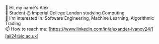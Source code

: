 👋 Hi, my name's Alex<br>🌱 Student @ Imperial College London studying Computing<br>👀 I'm interested in: Software Engineering, Machine Learning, Algorithmic Trading<br>📫 How to reach me: [https://www.linkedin.com/in/alexander-ivanov24/] [aii24@ic.ac.uk]
